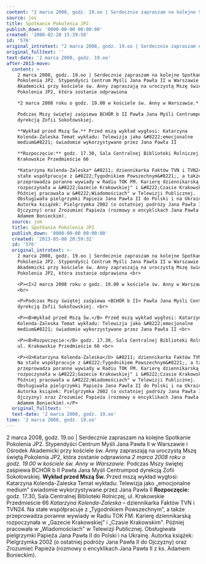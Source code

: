 ```yaml
---
content: "2 marca 2008, godz. 19.oo | Serdecznie zapraszam na kolejne Spotkanie Pokolenia JP2. Stypendyści Centrum Myśli Jana Pawła II w Warszawie i Ośrodek Akademicki przy kościele św. Anny zapraszają na uroczystą Mszę świętą Pokolenia JP2, która zostanie odprawiona \n*2 marca 2008 roku o godz. 19.00 w kościele św. Anny w Warszawie.* \nPodczas Mszy świętej zaśpiewa BCHÓR b II Pawła Jana Myśli Centrumpod dyrekcją Zofii Sokołowskiej. \n**Wykład przed Mszą Św.** Przed mszą wykład wygłosi: Katarzyna Kolenda-Zaleska Temat wykładu: Telewizja jako &#8222;emocjonalne medium&#8221; świadomie wykorzystywane przez Jana Pawła II \n**Rozpoczęcie:** godz. 17.30, Sala Centralnej Biblioteki Rolniczej, ul. Krakowskie Przedmieście 66 \n*Katarzyna Kolenda-Zaleska* &#8211; dziennikarka Faktów TVN i TVN24. Na stałe współpracuje z &#8222;Tygodnikiem Powszechnym&#8221;, a także przeprowadza poranne wywiady w Radiu TOK FM. Karierę dziennikarską rozpoczynała w &#8222;Gazecie Krakowskiej\" i &#8222;Czasie Krakowskim\". Później pracowała w &#8222;Wiadomościach\" w Telewizji Publicznej. Obsługiwała pielgrzymki Papieża Jana Pawła II do Polski i na Ukrainę. Autorka książek: Pielgrzymka 2002 (o ostatniej podróży Jana Pawła II do Ojczyzny) oraz Zrozumieć Papieża (rozmowy o encyklikach Jana Pawła II z ks. Adamem Bonieckim).\n\n\n<!--CONTENT FROM OLD SERVER (jos before 2013): 2 marca 2008, godz. 19.oo | Serdecznie zapraszam na kolejne Spotkanie Pokolenia JP2. Stypendyści Centrum Myśli Jana Pawła II w Warszawie i Ośrodek Akademicki przy kościele św. Anny zapraszają na uroczystą Mszę świętą Pokolenia JP2, która zostanie odprawiona \n\r\n\n*2 marca 2008 roku o godz. 19.00 w kościele św. Anny w Warszawie.* \n\r\n\nPodczas Mszy świętej zaśpiewa BCHÓR b II Pawła Jana Myśli Centrumpod dyrekcją Zofii Sokołowskiej. \n\r\n\n**Wykład przed Mszą Św.** Przed mszą wykład wygłosi: Katarzyna Kolenda-Zaleska Temat wykładu: Telewizja jako &#8222;emocjonalne medium&#8221; świadomie wykorzystywane przez Jana Pawła II \n\r\n\n**Rozpoczęcie:** godz. 17.30, Sala Centralnej Biblioteki Rolniczej, ul. Krakowskie Przedmieście 66 \n\r\n\n*Katarzyna Kolenda-Zaleska* &#8211; dziennikarka Faktów TVN i TVN24. Na stałe współpracuje z &#8222;Tygodnikiem Powszechnym&#8221;, a także przeprowadza poranne wywiady w Radiu TOK FM. Karierę dziennikarską rozpoczynała w &#8222;Gazecie Krakowskiej\" i &#8222;Czasie Krakowskim\". Później pracowała w &#8222;Wiadomościach\" w Telewizji Publicznej. Obsługiwała pielgrzymki Papieża Jana Pawła II do Polski i na Ukrainę. Autorka książek: Pielgrzymka 2002 (o ostatniej podróży Jana Pawła II do Ojczyzny) oraz Zrozumieć Papieża (rozmowy o encyklikach Jana Pawła II z ks. Adamem Bonieckim).\n\n-->"
source: jos
title: Spotkanie Pokolenia JP2
publish_down: '0000-00-00 00:00:00'
created: '2008-02-28 15:39:58'
id: '576'
original_introtext: "2 marca 2008, godz. 19.oo | Serdecznie zapraszam na kolejne Spotkanie Pokolenia JP2. Stypendyści Centrum Myśli Jana Pawła II w Warszawie i Ośrodek Akademicki przy kościele św. Anny zapraszają na uroczystą Mszę świętą Pokolenia JP2, która zostanie odprawiona <br>\r\n<P><I>2 marca 2008 roku o godz. 19.00 w kościele św. Anny w Warszawie.</I> <br>\r\n<P>Podczas Mszy świętej zaśpiewa <BCHÓR b II< Pawła Jana Myśli Centrum>pod dyrekcją Zofii Sokołowskiej. <br>\r\n<P><B>Wykład przed Mszą Św.</B> Przed mszą wykład wygłosi: Katarzyna Kolenda-Zaleska Temat wykładu: Telewizja jako &#8222;emocjonalne medium&#8221; świadomie wykorzystywane przez Jana Pawła II <br>\r\n<P><B>Rozpoczęcie:</B> godz. 17.30, Sala Centralnej Biblioteki Rolniczej, ul. Krakowskie Przedmieście 66 <br>\r\n<P><U>Katarzyna Kolenda-Zaleska</U> &#8211; dziennikarka Faktów TVN i TVN24. Na stałe współpracuje z &#8222;Tygodnikiem Powszechnym&#8221;, a także przeprowadza poranne wywiady w Radiu TOK FM. Karierę dziennikarską rozpoczynała w &#8222;Gazecie Krakowskiej\" i &#8222;Czasie Krakowskim\". Później pracowała w &#8222;Wiadomościach\" w Telewizji Publicznej. Obsługiwała pielgrzymki Papieża Jana Pawła II do Polski i na Ukrainę. Autorka książek: Pielgrzymka 2002 (o ostatniej podróży Jana Pawła II do Ojczyzny) oraz Zrozumieć Papieża (rozmowy o encyklikach Jana Pawła II z ks. Adamem Bonieckim).</P>"
original_fulltext: ''
text-date: '2 marca 2008, godz. 19.oo'
after-2013-move:
  content: >
    2 marca 2008, godz. 19.oo | Serdecznie zapraszam na kolejne Spotkanie
    Pokolenia JP2. Stypendyści Centrum Myśli Jana Pawła II w Warszawie i Ośrodek
    Akademicki przy kościele św. Anny zapraszają na uroczystą Mszę świętą
    Pokolenia JP2, która zostanie odprawiona 

    *2 marca 2008 roku o godz. 19.00 w kościele św. Anny w Warszawie.* 

    Podczas Mszy świętej zaśpiewa BCHÓR b II Pawła Jana Myśli Centrumpod
    dyrekcją Zofii Sokołowskiej. 

    **Wykład przed Mszą Św.** Przed mszą wykład wygłosi: Katarzyna
    Kolenda-Zaleska Temat wykładu: Telewizja jako &#8222;emocjonalne
    medium&#8221; świadomie wykorzystywane przez Jana Pawła II 

    **Rozpoczęcie:** godz. 17.30, Sala Centralnej Biblioteki Rolniczej, ul.
    Krakowskie Przedmieście 66 

    *Katarzyna Kolenda-Zaleska* &#8211; dziennikarka Faktów TVN i TVN24. Na
    stałe współpracuje z &#8222;Tygodnikiem Powszechnym&#8221;, a także
    przeprowadza poranne wywiady w Radiu TOK FM. Karierę dziennikarską
    rozpoczynała w &#8222;Gazecie Krakowskiej" i &#8222;Czasie Krakowskim".
    Później pracowała w &#8222;Wiadomościach" w Telewizji Publicznej.
    Obsługiwała pielgrzymki Papieża Jana Pawła II do Polski i na Ukrainę.
    Autorka książek: Pielgrzymka 2002 (o ostatniej podróży Jana Pawła II do
    Ojczyzny) oraz Zrozumieć Papieża (rozmowy o encyklikach Jana Pawła II z ks.
    Adamem Bonieckim).
  source: jom
  title: Spotkanie Pokolenia JP2
  publish_down: '0000-00-00 00:00:00'
  created: '2013-05-08 20:59:32'
  id: '576'
  original_introtext: >-
    2 marca 2008, godz. 19.oo | Serdecznie zapraszam na kolejne Spotkanie
    Pokolenia JP2. Stypendyści Centrum Myśli Jana Pawła II w Warszawie i Ośrodek
    Akademicki przy kościele św. Anny zapraszają na uroczystą Mszę świętą
    Pokolenia JP2, która zostanie odprawiona <br>

    <P><I>2 marca 2008 roku o godz. 19.00 w kościele św. Anny w Warszawie.</I>
    <br>

    <P>Podczas Mszy świętej zaśpiewa <BCHÓR b II< Pawła Jana Myśli Centrum>pod
    dyrekcją Zofii Sokołowskiej. <br>

    <P><B>Wykład przed Mszą Św.</B> Przed mszą wykład wygłosi: Katarzyna
    Kolenda-Zaleska Temat wykładu: Telewizja jako &#8222;emocjonalne
    medium&#8221; świadomie wykorzystywane przez Jana Pawła II <br>

    <P><B>Rozpoczęcie:</B> godz. 17.30, Sala Centralnej Biblioteki Rolniczej,
    ul. Krakowskie Przedmieście 66 <br>

    <P><U>Katarzyna Kolenda-Zaleska</U> &#8211; dziennikarka Faktów TVN i TVN24.
    Na stałe współpracuje z &#8222;Tygodnikiem Powszechnym&#8221;, a także
    przeprowadza poranne wywiady w Radiu TOK FM. Karierę dziennikarską
    rozpoczynała w &#8222;Gazecie Krakowskiej" i &#8222;Czasie Krakowskim".
    Później pracowała w &#8222;Wiadomościach" w Telewizji Publicznej.
    Obsługiwała pielgrzymki Papieża Jana Pawła II do Polski i na Ukrainę.
    Autorka książek: Pielgrzymka 2002 (o ostatniej podróży Jana Pawła II do
    Ojczyzny) oraz Zrozumieć Papieża (rozmowy o encyklikach Jana Pawła II z ks.
    Adamem Bonieckim).</P>
  original_fulltext: ''
  text-date: '2 marca 2008, godz. 19.oo'
time: '2 marca 2008, godz. 19.oo'
---
```

2 marca 2008, godz. 19.oo | Serdecznie zapraszam na kolejne Spotkanie Pokolenia JP2. Stypendyści Centrum Myśli Jana Pawła II w Warszawie i Ośrodek Akademicki przy kościele św. Anny zapraszają na uroczystą Mszę świętą Pokolenia JP2, która zostanie odprawiona 
*2 marca 2008 roku o godz. 19.00 w kościele św. Anny w Warszawie.* 
Podczas Mszy świętej zaśpiewa BCHÓR b II Pawła Jana Myśli Centrumpod dyrekcją Zofii Sokołowskiej. 
**Wykład przed Mszą Św.** Przed mszą wykład wygłosi: Katarzyna Kolenda-Zaleska Temat wykładu: Telewizja jako &#8222;emocjonalne medium&#8221; świadomie wykorzystywane przez Jana Pawła II 
**Rozpoczęcie:** godz. 17.30, Sala Centralnej Biblioteki Rolniczej, ul. Krakowskie Przedmieście 66 
*Katarzyna Kolenda-Zaleska* &#8211; dziennikarka Faktów TVN i TVN24. Na stałe współpracuje z &#8222;Tygodnikiem Powszechnym&#8221;, a także przeprowadza poranne wywiady w Radiu TOK FM. Karierę dziennikarską rozpoczynała w &#8222;Gazecie Krakowskiej" i &#8222;Czasie Krakowskim". Później pracowała w &#8222;Wiadomościach" w Telewizji Publicznej. Obsługiwała pielgrzymki Papieża Jana Pawła II do Polski i na Ukrainę. Autorka książek: Pielgrzymka 2002 (o ostatniej podróży Jana Pawła II do Ojczyzny) oraz Zrozumieć Papieża (rozmowy o encyklikach Jana Pawła II z ks. Adamem Bonieckim).


<!--CONTENT FROM OLD SERVER (jos before 2013): 2 marca 2008, godz. 19.oo | Serdecznie zapraszam na kolejne Spotkanie Pokolenia JP2. Stypendyści Centrum Myśli Jana Pawła II w Warszawie i Ośrodek Akademicki przy kościele św. Anny zapraszają na uroczystą Mszę świętą Pokolenia JP2, która zostanie odprawiona 


*2 marca 2008 roku o godz. 19.00 w kościele św. Anny w Warszawie.* 


Podczas Mszy świętej zaśpiewa BCHÓR b II Pawła Jana Myśli Centrumpod dyrekcją Zofii Sokołowskiej. 


**Wykład przed Mszą Św.** Przed mszą wykład wygłosi: Katarzyna Kolenda-Zaleska Temat wykładu: Telewizja jako &#8222;emocjonalne medium&#8221; świadomie wykorzystywane przez Jana Pawła II 


**Rozpoczęcie:** godz. 17.30, Sala Centralnej Biblioteki Rolniczej, ul. Krakowskie Przedmieście 66 


*Katarzyna Kolenda-Zaleska* &#8211; dziennikarka Faktów TVN i TVN24. Na stałe współpracuje z &#8222;Tygodnikiem Powszechnym&#8221;, a także przeprowadza poranne wywiady w Radiu TOK FM. Karierę dziennikarską rozpoczynała w &#8222;Gazecie Krakowskiej" i &#8222;Czasie Krakowskim". Później pracowała w &#8222;Wiadomościach" w Telewizji Publicznej. Obsługiwała pielgrzymki Papieża Jana Pawła II do Polski i na Ukrainę. Autorka książek: Pielgrzymka 2002 (o ostatniej podróży Jana Pawła II do Ojczyzny) oraz Zrozumieć Papieża (rozmowy o encyklikach Jana Pawła II z ks. Adamem Bonieckim).

-->

<!--{{json:{"created_date":"2008-02-28 15:39:58","publish_down":"0000-00-00 00:00:00","id":"576"}}}-->